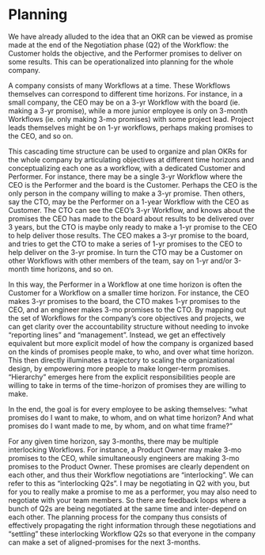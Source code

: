 # Planning

We have already alluded to the idea that an OKR can be viewed as promise made at
the end of the Negotiation phase (Q2) of the Workflow: the Customer holds the objective, and the
Performer promises to deliver on some results. This can be operationalized into
planning for the whole company.

A company consists of many Workflows at a time. These Workflows themselves can
correspond to different time horizons. For instance, in a small company, the CEO may be on a 3-yr
Workflow with the board (ie. making a 3-yr promise), while a more junior
employee is only on 3-month Workflows (ie. only making 3-mo promises) with some
project lead. Project leads themselves might be on 1-yr workflows, perhaps
making promises to the CEO, and so on.

This cascading time structure can be used to organize and plan OKRs for the
whole company by articulating objectives at different time horizons and
conceptualizing each one as a workflow, with a dedicated Customer and Performer.
For instance, there may be a single 3-yr Workflow where the CEO is the Performer
and the board is the Customer. Perhaps the CEO is the only person in the company
willing to make a 3-yr promise. Then others, say the CTO, may be the Performer
on a 1-year Workflow with the CEO as Customer. The CTO can see the CEO’s 3-yr
Workflow, and knows about the promises the CEO has made to the board about
results to be delivered over 3 years, but the CTO is maybe only ready to make a
1-yr promise to the CEO to help deliver those results. The CEO makes a 3-yr
promise to the board, and tries to get the CTO to make a series of 1-yr promises
to the CEO to help deliver on the 3-yr promise. In turn the CTO may be a
Customer on other Workflows with other members of the team, say on 1-yr and/or
3-month time horizons, and so on.

In this way, the Performer in a Workflow at one time horizon is often the
Customer for a Workflow on a smaller time horizon. For instance, the CEO makes
3-yr promises to the board, the CTO makes 1-yr promises to the CEO, and an
engineer makes 3-mo promises to the CTO. By mapping out the set of Workflows for
the company’s core objectives and projects, we can get clarity over the
accountability structure without needing to invoke “reporting lines” and
“management”. Instead, we get an effectively equivalent but more explicit model
of how the company is organized based on the kinds of promises people make, to
who, and over what time horizon. This then directly illuminates a trajectory to
scaling the organizational design, by empowering more people to make longer-term
promises. “Hierarchy” emerges here from the explicit responsibilities people are
willing to take in terms of the time-horizon of promises they are willing to
make.

In the end, the goal is for every employee to be asking themselves: “what
promises do I want to make, to whom, and on what time horizon? And what promises
do I want made to me, by whom, and on what time frame?”

For any given time horizon, say 3-months, there may be multiple interlocking
Workflows. For instance, a Product Owner may make 3-mo promises to the CEO,
while simultaneously engineers are making 3-mo promises to the Product Owner.
These promises are clearly dependent on each other, and thus their Workflow
negotiations are “interlocking”. We can refer to this as  “interlocking
Q2s”. I may be negotiating in Q2 with you, but for you to really make a
promise to me as a performer, you may also need to negotiate with your team
members. So there are feedback loops where a bunch of Q2s are being
negotiated at the same time and inter-depend on each other. The planning
process for the company thus consists of effectively propagating the right
information through these negotiations and “settling” these interlocking
Workflow Q2s so that everyone in the company can make a set of
aligned-promises for the next 3-months.
